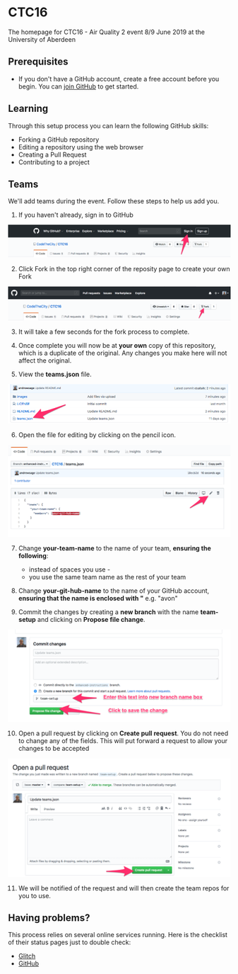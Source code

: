 # CTC16
The homepage for CTC16 - Air Quality 2 event 8/9 June 2019 at the University of Aberdeen

## Prerequisites

* If you don't have a GitHub account, create a free account before you begin.
You can [join GitHub](http://github.com/join) to get started.

## Learning
Through this setup process you can learn the following GitHub skills:
* Forking a GitHub repository
* Editing a repository using the web browser
* Creating a Pull Request
* Contributing to a project

## Teams
We'll add teams during the event. Follow these steps to help us add you.
1. If you haven't already, sign in to GitHub

![Image showing how to sign in to GitHub](images/1-signin.png)

2. Click Fork in the top right corner of the reposity page to create your own Fork

![Image showing how to start fork process](images/1-fork.png)

3. It will take a few seconds for the fork process to complete.

4. Once complete you will now be at **your own** copy of this repository, which is a duplicate of the original. Any changes you make here will not affect the original.

5. View the **teams.json** file.

![Image showing how to view the teams.json file](images/1-view-teams.png)

6. Open the file for editing by clicking on the pencil icon.

![Image showing how to open teams.json for editing](images/1-edit-teams.png)

7. Change **your-team-name** to the name of your team, **ensuring the following**:
    * instead of spaces you use - 
    * you use the same team name as the rest of your team

8. Change **your-git-hub-name** to the name of your GitHub account, **ensuring that the name is enclosed with "** e.g. "avon"

9. Commit the changes by creating a **new branch** with the name **team-setup** and clicking on **Propose file change**.

![Image showing commit changes](images/1-commit-teams.png)

10. Open a pull request by clicking on **Create pull request**. You do not need to change any of the fields. This will put forward a request to allow your changes to be accepted

![Image showing open pull request](images/1-open-pull-request.png)

11. We will be notified of the request and will then create the team repos for you to use.

## Having problems?
This process relies on several online services running. Here is the checklist of their status pages just to double check:

* [Glitch](https://status.glitch.com)
* [GitHub](https://www.githubstatus.com)
